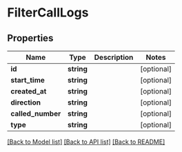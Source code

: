 # FilterCallLogs

## Properties
Name | Type | Description | Notes
------------ | ------------- | ------------- | -------------
**id** | **string** |  | [optional] 
**start_time** | **string** |  | [optional] 
**created_at** | **string** |  | [optional] 
**direction** | **string** |  | [optional] 
**called_number** | **string** |  | [optional] 
**type** | **string** |  | [optional] 

[[Back to Model list]](../README.md#documentation-for-models) [[Back to API list]](../README.md#documentation-for-api-endpoints) [[Back to README]](../README.md)



